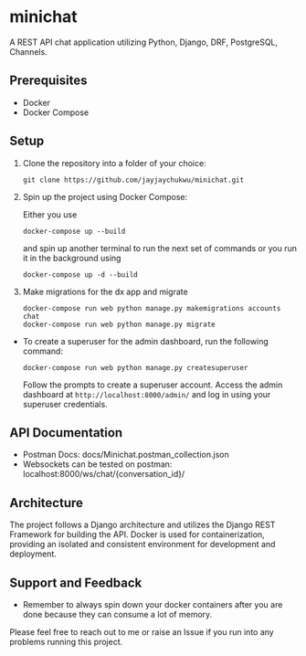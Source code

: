 # minichat

A REST API chat application utilizing Python, Django, DRF, PostgreSQL, Channels.

## Prerequisites

- Docker
- Docker Compose

## Setup

1. Clone the repository into a folder of your choice:

   ```shell
   git clone https://github.com/jayjaychukwu/minichat.git
   ```

2. Spin up the project using Docker Compose:

   Either you use

    ```shell
    docker-compose up --build
    ```

   and spin up another terminal to run the next set of commands or you run it in the background using

   ```shell
   docker-compose up -d --build
   ```

3. Make migrations for the dx app and migrate

   ```shell
   docker-compose run web python manage.py makemigrations accounts chat
   docker-compose run web python manage.py migrate
   ```

- To create a superuser for the admin dashboard, run the following command:
  
    ```shell
    docker-compose run web python manage.py createsuperuser
    ```

    Follow the prompts to create a superuser account.
    Access the admin dashboard at `http://localhost:8000/admin/` and log in using your superuser credentials.

## API Documentation

- Postman Docs: docs/Minichat.postman_collection.json
- Websockets can be tested on postman: localhost:8000/ws/chat/{conversation_id}/

## Architecture

The project follows a Django architecture and utilizes the Django REST Framework for building the API. Docker is used for containerization, providing an isolated and consistent environment for development and deployment.

## Support and Feedback

- Remember to always spin down your docker containers after you are done because they can consume a lot of memory.

Please feel free to reach out to me or raise an Issue if you run into any problems running this project.
